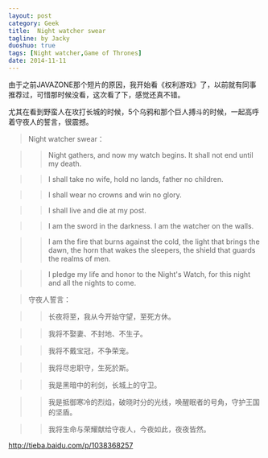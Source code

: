 ```yaml
---
layout: post
category: Geek
title:  Night watcher swear
tagline: by Jacky
duoshuo: true
tags: [Night watcher,Game of Thrones]
date: 2014-11-11
---
```


由于之前JAVAZONE那个短片的原因，我开始看《权利游戏》了，以前就有同事推荐过，可惜那时候没看，这次看了下，感觉还真不错。

尤其在看到野蛮人在攻打长城的时候，5个乌鸦和那个巨人搏斗的时候，一起高呼着守夜人的誓言，很震撼。


>Night watcher swear：

>>Night gathers, and now my watch begins. It shall not end until my death.

>>I shall take no wife, hold no lands, father no children.

>>I shall wear no crowns and win no glory.

>>I shall live and die at my post.

>>I am the sword in the darkness. I am the watcher on the walls.

>>I am the fire that burns against the cold, the light that brings the dawn, the horn that wakes the sleepers, the shield that guards the realms of men.

>>I pledge my life and honor to the Night's Watch, for this night and all the nights to come.




>守夜人誓言：

>>长夜将至，我从今开始守望，至死方休。

>>我将不娶妻、不封地、不生子。

>>我将不戴宝冠，不争荣宠。

>>我将尽忠职守，生死於斯。

>>我是黑暗中的利剑，长城上的守卫。

>>我是抵御寒冷的烈焰，破晓时分的光线，唤醒眠者的号角，守护王国的坚盾。

>>我将生命与荣耀献给守夜人，今夜如此，夜夜皆然。

http://tieba.baidu.com/p/1038368257